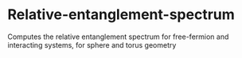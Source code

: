 # Relative-entanglement-spectrum
Computes the relative entanglement spectrum for free-fermion and interacting systems, for sphere and torus geometry
